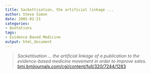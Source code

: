 ```yaml
---
title: Sackettisation, the artificial linkage ...
author: Steve Simon
date: 2005-02-21
categories:
- Quotations
tags:
- Evidence Based Medicine
output: html_document
---
```

> *Sackettisation \... the artificial linkage of a publication to the
> evidence-based medicine movement in order to improve sales.*
> [bmj.bmjjournals.com/cgi/content/full/320/7244/1283](http://bmj.bmjjournals.com/cgi/content/full/320/7244/1283)

